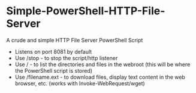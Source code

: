 # Simple-PowerShell-HTTP-File-Server
A crude and simple HTTP File Server PowerShell Script

* Listens on port 8081 by default
* Use /stop - to stop the script/http listener
* Use / - to list the directories and files in the webroot (this will be where the PowerShell script is stored)
* Use /filename.ext - to download files, display text content in the web browser, etc. (works with Invoke-WebRequest/wget)
